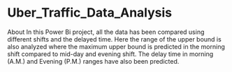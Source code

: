 # Uber_Traffic_Data_Analysis
About In this Power Bi project, all the data has been compared using different shifts and the delayed time. Here the range of the upper bound is also analyzed where the maximum upper bound is predicted in the morning shift compared to mid-day and evening shift. The delay time in morning (A.M.) and Evening (P.M.) ranges have also been predicted.

